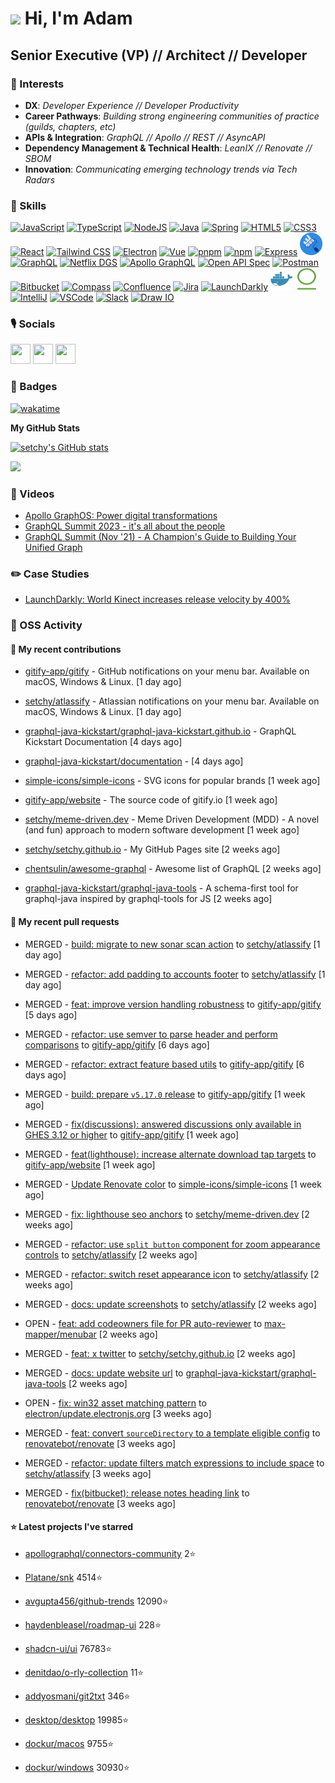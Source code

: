 ![](https://user-images.githubusercontent.com/18350557/176309783-0785949b-9127-417c-8b55-ab5a4333674e.gif) Hi, I'm Adam
============================================================================================================================

Senior Executive (VP) // Architect // Developer
-----------------------------------------------

### 🔭 Interests

- **DX**: *Developer Experience // Developer Productivity*
- **Career Pathways**: *Building strong engineering communities of practice (guilds, chapters, etc)*
- **APIs & Integration**: *GraphQL // Apollo // REST // AsyncAPI*
- **Dependency Management & Technical Health**: *LeanIX // Renovate // SBOM*
- **Innovation**: *Communicating emerging technology trends via Tech Radars*

### 💪 Skills

<p align="left">
  <a href="https://developer.mozilla.org/en-US/docs/Web/JavaScript" target="_blank" rel="noreferrer"><img src="https://raw.githubusercontent.com/danielcranney/readme-generator/main/public/icons/skills/javascript-colored.svg" width="36" height="36" alt="JavaScript" /></a>
  <a href="https://www.typescriptlang.org/" target="_blank" rel="noreferrer"><img src="https://raw.githubusercontent.com/danielcranney/readme-generator/main/public/icons/skills/typescript-colored.svg" width="36" height="36" alt="TypeScript" /></a>
  <a href="https://nodejs.org/en/" target="_blank" rel="noreferrer"><img src="https://raw.githubusercontent.com/danielcranney/readme-generator/main/public/icons/skills/nodejs-colored.svg" width="36" height="36" alt="NodeJS" /></a>
  <a href="https://www.oracle.com/java/" target="_blank" rel="noreferrer"><img src="https://raw.githubusercontent.com/danielcranney/readme-generator/main/public/icons/skills/java-colored.svg" width="36" height="36" alt="Java" /></a>
  <a href="https://spring.io/" target="_blank" rel="noreferrer"><img src="https://cdn.worldvectorlogo.com/logos/spring-3.svg" width="36" height="36" alt="Spring" /></a> 
  <a href="https://developer.mozilla.org/en-US/docs/Glossary/HTML5" target="_blank" rel="noreferrer"><img src="https://raw.githubusercontent.com/danielcranney/readme-generator/main/public/icons/skills/html5-colored.svg" width="36" height="36" alt="HTML5" /></a>
  <a href="https://www.w3.org/TR/CSS/#css" target="_blank" rel="noreferrer"><img src="https://raw.githubusercontent.com/danielcranney/readme-generator/main/public/icons/skills/css3-colored.svg" width="36" height="36" alt="CSS3" /></a>
  <a href="https://react.dev/" target="_blank" rel="noreferrer"><img src="https://cdn.worldvectorlogo.com/logos/react-2.svg" width="36" height="36" alt="React" /></a>
  <a href="https://tailwindcss.com/" target="_blank" rel="noreferrer"><img src="https://cdn.worldvectorlogo.com/logos/tailwind-css-2.svg" width="36" height="36" alt="Tailwind CSS" /></a>
  <a href="https://www.electronjs.org/" target="_blank" rel="noreferrer"><img src="https://cdn.worldvectorlogo.com/logos/electron-1.svg" width="36" height="36" alt="Electron" /></a>
  <a href="https://vuejs.org/" target="_blank" rel="noreferrer"><img src="https://cdn.worldvectorlogo.com/logos/vue-9.svg" width="36" height="36" alt="Vue" /></a>
  <a href="https://pnpm.io/" target="_blank" rel="noreferrer"><img src="https://encrypted-tbn0.gstatic.com/images?q=tbn:ANd9GcSGcwBnoTNg212cvEclMX-_qRw_P-_odFp3aafVal77Hg&s" width="36" height="36" alt="pnpm" /></a>
  <a href="https://www.npmjs.com/" target="_blank" rel="noreferrer"><img src="https://cdn.worldvectorlogo.com/logos/npm-square-red-1.svg" width="36" height="36" alt="npm" /></a>
  <a href="https://expressjs.com/" target="_blank" rel="noreferrer"><img src="https://raw.githubusercontent.com/danielcranney/readme-generator/main/public/icons/skills/express-colored.svg" width="36" height="36" alt="Express" /></a>
  <a href="https://docs.renovatebot.com/" target="_blank" rel="noreferrer"><img src="https://raw.githubusercontent.com/renovatebot/renovate/refs/heads/main/docs/usage/assets/images/logo.png" width="36" height="36" alt="Renovate" /></a>
  <a href="https://graphql.org/" target="_blank" rel="noreferrer"><img src="https://raw.githubusercontent.com/danielcranney/readme-generator/main/public/icons/skills/graphql-colored.svg" width="36" height="36" alt="GraphQL" /></a>
  <a href="https://netflix.github.io/dgs/" target="_blank" rel="noreferrer"><img src="https://raw.githubusercontent.com/Netflix/dgs/main/docs/images/dgs-framework-brand/Icon/dgs-icon--blue.svg" width="36" height="36" alt="Netflix DGS" /></a>
  <a href="https://apollographql.com/" target="_blank" rel="noreferrer"><img src="https://cdn.worldvectorlogo.com/logos/apollo-graphql-compact.svg" width="36" height="36" alt="Apollo GraphQL" /></a>
  <a href="https://swagger.io/specification/" target="_blank" rel="noreferrer"><img src="https://cdn.worldvectorlogo.com/logos/openapi-1.svg" width="36" height="36" alt="Open API Spec" /></a>
  <a href="https://www.postman.com//" target="_blank" rel="noreferrer"><img src="https://cdn.worldvectorlogo.com/logos/postman.svg" width="36" height="36" alt="Postman" /></a>
  <a href="https://www.atlassian.com/software/bitbucket" target="_blank" rel="noreferrer"><img src="https://cdn.worldvectorlogo.com/logos/bitbucket-icon.svg" width="36" height="36" alt="Bitbucket" /></a>
  <a href="https://www.atlassian.com/software/compass" target="_blank" rel="noreferrer"><img src="https://cdn.worldvectorlogo.com/logos/atlassian-compass-1.svg" width="36" height="36" alt="Compass" /></a>
  <a href="https://www.atlassian.com/software/confluence" target="_blank" rel="noreferrer"><img src="https://cdn.worldvectorlogo.com/logos/confluence-1.svg" width="36" height="36" alt="Confluence" /></a>
  <a href="https://www.atlassian.com/software/jira" target="_blank" rel="noreferrer"><img src="https://cdn.worldvectorlogo.com/logos/jira-1.svg" width="36" height="36" alt="Jira" /></a>
  <a href="https://launchdarkly.com/" target="_blank" rel="noreferrer"><img src="https://cdn.worldvectorlogo.com/logos/launchdarkly-2.svg" width="36" height="36" alt="LaunchDarkly" /></a>
  <a href="https://docker.com/" target="_blank" rel="noreferrer"><img src="https://raw.githubusercontent.com/nx211/homer-icons/master/png/docker.png" width="36" height="36" alt="Docker" /></a>
  <a href="https://jfrog.com/artifactory/" target="_blank" rel="noreferrer"><img src="https://raw.githubusercontent.com/nx211/homer-icons/master/png/artifactory.png" width="36" height="36" alt="Artifactory" /></a>
  <a href="https://www.jetbrains.com/idea/" target="_blank" rel="noreferrer"><img src="https://cdn.worldvectorlogo.com/logos/intellij-idea-1.svg" width="36" height="36" alt="IntelliJ" /></a>
  <a href="https://code.visualstudio.com/" target="_blank" rel="noreferrer"><img src="https://cdn.worldvectorlogo.com/logos/visual-studio-code-1.svg" width="36" height="36" alt="VSCode" /></a>
  <a href="https://slack.com/" target="_blank" rel="noreferrer"><img src="https://cdn.worldvectorlogo.com/logos/slack-new-logo.svg" width="36" height="36" alt="Slack" /></a>
  <a href="https://drawio-app.com/" target="_blank" rel="noreferrer"><img src="https://cdn.worldvectorlogo.com/logos/draw-io.svg" width="36" height="36" alt="Draw IO" /></a>
</p>

                      

### 🎙️ Socials
                  
<p align="left">
  <a href="https://www.github.com/setchy" target="_blank" rel="noreferrer"><img src="https://raw.githubusercontent.com/danielcranney/readme-generator/main/public/icons/socials/github.svg" width="32" height="32" /></a>
  <a href="https://www.linkedin.com/in/adamsetch" target="_blank" rel="noreferrer"><img src="https://raw.githubusercontent.com/danielcranney/readme-generator/main/public/icons/socials/linkedin.svg" width="32" height="32" /></a>
  <a href="https://www.twitter.com/setchy87" target="_blank" rel="noreferrer"><img src="https://raw.githubusercontent.com/danielcranney/readme-generator/main/public/icons/socials/twitter.svg" width="32" height="32" /></a>
</p>

### 📛 Badges

[![wakatime](https://wakatime.com/badge/user/2b948ae2-4be1-4020-8a57-7de60b53fe1d.svg)](https://wakatime.com/@2b948ae2-4be1-4020-8a57-7de60b53fe1d)

<b>My GitHub Stats</b>

<a href="http://www.github.com/setchy"><img src="https://github-readme-stats.vercel.app/api?username=setchy&show_icons=true&hide=&count_private=true&title_color=0891b2&text_color=ffffff&icon_color=0891b2&bg_color=1c1917&hide_border=true&show_icons=true" alt="setchy's GitHub stats" /></a>

<a href="http://www.github.com/setchy"><img src="https://github-readme-streak-stats.herokuapp.com/?user=setchy&stroke=ffffff&background=1c1917&ring=0891b2&fire=0891b2&currStreakNum=ffffff&currStreakLabel=0891b2&sideNums=ffffff&sideLabels=ffffff&dates=ffffff&hide_border=true" /></a>

### 📼 Videos

- [Apollo GraphOS: Power digital transformations](https://www.apollographql.com/enterprise?wvideo=4fu2lsjssc)
- [GraphQL Summit 2023 - it's all about the people](https://www.youtube.com/watch?v=090IWEcHbJc)
- [GraphQL Summit (Nov '21) - A Champion's Guide to Building Your Unified Graph](https://www.apollographql.com/events/roundtable/graphql-summit-november-2021/a-champions-guide-to-building-your-unified-graph)

### ✏️ Case Studies

- [LaunchDarkly: World Kinect increases release velocity by 400%](https://launchdarkly.com/case-studies/world-kinect/)

### 🎯 OSS Activity
#### 🚀 My recent contributions



- [gitify-app/gitify](https://github.com/gitify-app/gitify) - GitHub notifications on your menu bar. Available on macOS, Windows &amp; Linux. [1 day ago]

- [setchy/atlassify](https://github.com/setchy/atlassify) - Atlassian notifications on your menu bar. Available on macOS, Windows &amp; Linux.  [1 day ago]

- [graphql-java-kickstart/graphql-java-kickstart.github.io](https://github.com/graphql-java-kickstart/graphql-java-kickstart.github.io) - GraphQL Kickstart Documentation [4 days ago]

- [graphql-java-kickstart/documentation](https://github.com/graphql-java-kickstart/documentation) -  [4 days ago]

- [simple-icons/simple-icons](https://github.com/simple-icons/simple-icons) - SVG icons for popular brands [1 week ago]

- [gitify-app/website](https://github.com/gitify-app/website) - The source code of gitify.io [1 week ago]

- [setchy/meme-driven.dev](https://github.com/setchy/meme-driven.dev) - Meme Driven Development (MDD) - A novel (and fun) approach to modern software development [1 week ago]

- [setchy/setchy.github.io](https://github.com/setchy/setchy.github.io) - My GitHub Pages site [2 weeks ago]

- [chentsulin/awesome-graphql](https://github.com/chentsulin/awesome-graphql) - Awesome list of GraphQL [2 weeks ago]

- [graphql-java-kickstart/graphql-java-tools](https://github.com/graphql-java-kickstart/graphql-java-tools) - A schema-first tool for graphql-java inspired by graphql-tools for JS [2 weeks ago]

#### 🎉 My recent pull requests



- MERGED - [build: migrate to new sonar scan action](https://github.com/setchy/atlassify/pull/431) to [setchy/atlassify](https://github.com/setchy/atlassify) [1 day ago]

- MERGED - [refactor: add padding to accounts footer](https://github.com/setchy/atlassify/pull/430) to [setchy/atlassify](https://github.com/setchy/atlassify) [1 day ago]

- MERGED - [feat: improve version handling robustness](https://github.com/gitify-app/gitify/pull/1674) to [gitify-app/gitify](https://github.com/gitify-app/gitify) [5 days ago]

- MERGED - [refactor: use semver to parse header and perform comparisons](https://github.com/gitify-app/gitify/pull/1673) to [gitify-app/gitify](https://github.com/gitify-app/gitify) [6 days ago]

- MERGED - [refactor: extract feature based utils](https://github.com/gitify-app/gitify/pull/1672) to [gitify-app/gitify](https://github.com/gitify-app/gitify) [6 days ago]

- MERGED - [build: prepare `v5.17.0` release](https://github.com/gitify-app/gitify/pull/1670) to [gitify-app/gitify](https://github.com/gitify-app/gitify) [1 week ago]

- MERGED - [fix(discussions): answered discussions only available in GHES 3.12 or higher](https://github.com/gitify-app/gitify/pull/1665) to [gitify-app/gitify](https://github.com/gitify-app/gitify) [1 week ago]

- MERGED - [feat(lighthouse): increase alternate download tap targets](https://github.com/gitify-app/website/pull/286) to [gitify-app/website](https://github.com/gitify-app/website) [1 week ago]

- MERGED - [Update Renovate color](https://github.com/simple-icons/simple-icons/pull/12290) to [simple-icons/simple-icons](https://github.com/simple-icons/simple-icons) [1 week ago]

- MERGED - [fix: lighthouse seo anchors](https://github.com/setchy/meme-driven.dev/pull/21) to [setchy/meme-driven.dev](https://github.com/setchy/meme-driven.dev) [2 weeks ago]

- MERGED - [refactor: use `split button` component for zoom appearance controls](https://github.com/setchy/atlassify/pull/400) to [setchy/atlassify](https://github.com/setchy/atlassify) [2 weeks ago]

- MERGED - [refactor: switch reset appearance icon](https://github.com/setchy/atlassify/pull/399) to [setchy/atlassify](https://github.com/setchy/atlassify) [2 weeks ago]

- MERGED - [docs: update screenshots](https://github.com/setchy/atlassify/pull/396) to [setchy/atlassify](https://github.com/setchy/atlassify) [2 weeks ago]

- OPEN - [feat: add codeowners file for PR auto-reviewer](https://github.com/max-mapper/menubar/pull/488) to [max-mapper/menubar](https://github.com/max-mapper/menubar) [2 weeks ago]

- MERGED - [feat: x twitter](https://github.com/setchy/setchy.github.io/pull/38) to [setchy/setchy.github.io](https://github.com/setchy/setchy.github.io) [2 weeks ago]

- MERGED - [docs: update website url](https://github.com/graphql-java-kickstart/graphql-java-tools/pull/793) to [graphql-java-kickstart/graphql-java-tools](https://github.com/graphql-java-kickstart/graphql-java-tools) [2 weeks ago]

- OPEN - [fix: win32 asset matching pattern](https://github.com/electron/update.electronjs.org/pull/175) to [electron/update.electronjs.org](https://github.com/electron/update.electronjs.org) [3 weeks ago]

- MERGED - [feat: convert `sourceDirectory` to a template eligible config](https://github.com/renovatebot/renovate/pull/32701) to [renovatebot/renovate](https://github.com/renovatebot/renovate) [3 weeks ago]

- MERGED - [refactor: update filters match expressions to include space](https://github.com/setchy/atlassify/pull/379) to [setchy/atlassify](https://github.com/setchy/atlassify) [3 weeks ago]

- MERGED - [fix(bitbucket): release notes heading link](https://github.com/renovatebot/renovate/pull/32693) to [renovatebot/renovate](https://github.com/renovatebot/renovate) [3 weeks ago]

#### ⭐ Latest projects I've starred



- [apollographql/connectors-community](https://github.com/apollographql/connectors-community) 2⭐

- [Platane/snk](https://github.com/Platane/snk) 4514⭐

- [avgupta456/github-trends](https://github.com/avgupta456/github-trends) 12090⭐

- [haydenbleasel/roadmap-ui](https://github.com/haydenbleasel/roadmap-ui) 228⭐

- [shadcn-ui/ui](https://github.com/shadcn-ui/ui) 76783⭐

- [denitdao/o-rly-collection](https://github.com/denitdao/o-rly-collection) 11⭐

- [addyosmani/git2txt](https://github.com/addyosmani/git2txt) 346⭐

- [desktop/desktop](https://github.com/desktop/desktop) 19985⭐

- [dockur/macos](https://github.com/dockur/macos) 9755⭐

- [dockur/windows](https://github.com/dockur/windows) 30930⭐


